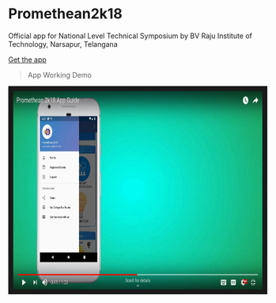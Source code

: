 # Promethean2k18
Official app for National Level Technical Symposium by BV Raju Institute of Technology, Narsapur, Telangana


[Get the app](https://play.google.com/store/apps/details?id=promethean2k18.com)

> App Working Demo

<a href="https://www.youtube.com/watch?v=sZ1sSZRlAuc" target="_blank"><img src="https://raw.githubusercontent.com/fayaz07/Promethean2k18/master/Screenshot%20from%202019-04-05%2015-33-38.png" 
alt="Promethean 2k18" width="720" height="400" border="10" /></a>

